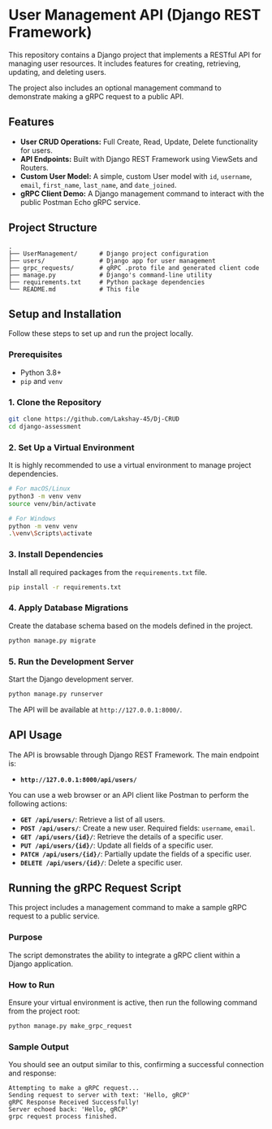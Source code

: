 # User Management API (Django REST Framework)

This repository contains a Django project that implements a RESTful API for managing user resources. It includes features for creating, retrieving, updating, and deleting users.

The project also includes an optional management command to demonstrate making a gRPC request to a public API.

## Features

*   **User CRUD Operations:** Full Create, Read, Update, Delete functionality for users.
*   **API Endpoints:** Built with Django REST Framework using ViewSets and Routers.
*   **Custom User Model:** A simple, custom User model with `id`, `username`, `email`, `first_name`, `last_name`, and `date_joined`.
*   **gRPC Client Demo:** A Django management command to interact with the public Postman Echo gRPC service.

## Project Structure

```
.
├── UserManagement/      # Django project configuration
├── users/               # Django app for user management
├── grpc_requests/       # gRPC .proto file and generated client code
├── manage.py            # Django's command-line utility
├── requirements.txt     # Python package dependencies
└── README.md            # This file
```

## Setup and Installation

Follow these steps to set up and run the project locally.

### Prerequisites

*   Python 3.8+
*   `pip` and `venv`

### 1. Clone the Repository

```bash
git clone https://github.com/Lakshay-45/Dj-CRUD
cd django-assessment
```

### 2. Set Up a Virtual Environment

It is highly recommended to use a virtual environment to manage project dependencies.

```bash
# For macOS/Linux
python3 -m venv venv
source venv/bin/activate

# For Windows
python -m venv venv
.\venv\Scripts\activate
```

### 3. Install Dependencies

Install all required packages from the `requirements.txt` file.

```bash
pip install -r requirements.txt
```

### 4. Apply Database Migrations

Create the database schema based on the models defined in the project.

```bash
python manage.py migrate
```

### 5. Run the Development Server

Start the Django development server.

```bash
python manage.py runserver
```

The API will be available at `http://127.0.0.1:8000/`.

## API Usage

The API is browsable through Django REST Framework. The main endpoint is:

*   **`http://127.0.0.1:8000/api/users/`**

You can use a web browser or an API client like Postman to perform the following actions:

*   **`GET /api/users/`**: Retrieve a list of all users.
*   **`POST /api/users/`**: Create a new user. Required fields: `username`, `email`.
*   **`GET /api/users/{id}/`**: Retrieve the details of a specific user.
*   **`PUT /api/users/{id}/`**: Update all fields of a specific user.
*   **`PATCH /api/users/{id}/`**: Partially update the fields of a specific user.
*   **`DELETE /api/users/{id}/`**: Delete a specific user.

## Running the gRPC Request Script

This project includes a management command to make a sample gRPC request to a public service.

### Purpose

The script demonstrates the ability to integrate a gRPC client within a Django application.

### How to Run

Ensure your virtual environment is active, then run the following command from the project root:

```bash
python manage.py make_grpc_request
```

### Sample Output

You should see an output similar to this, confirming a successful connection and response:

```
Attempting to make a gRPC request...
Sending request to server with text: 'Hello, gRCP'
gRPC Response Received Successfully!
Server echoed back: 'Hello, gRCP'
grpc request process finished.
```
